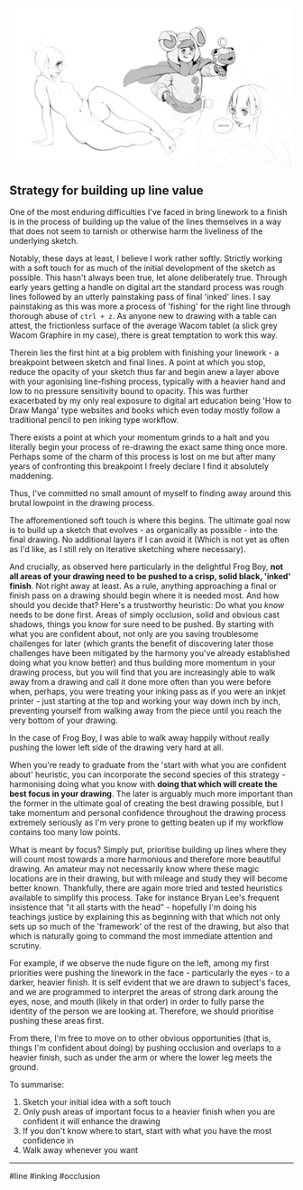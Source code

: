 ![](./page-842.jpg)
## Strategy for building up line value

One of the most enduring difficulties I've faced in bring linework to a finish is in the process of building up the value of the lines themselves in a way that does not seem to tarnish or otherwise harm the liveliness of the underlying sketch.

Notably, these days at least, I believe I work rather softly. Strictly working with a soft touch for as much of the initial development of the sketch as possible. This hasn't always been true, let alone deliberately true. Through early years getting a handle on digital art the standard process was rough lines followed by an utterly painstaking pass of final 'inked' lines. I say painstaking as this was more a process of 'fishing' for the right line through thorough abuse of `ctrl + z`. As anyone new to drawing with a table can attest, the frictionless surface of the average Wacom tablet (a slick grey Wacom Graphire in my case), there is great temptation to work this way. 

Therein lies the first hint at a big problem with finishing your linework - a breakpoint between sketch and final lines. A point at which you stop, reduce the opacity of your sketch thus far and begin anew a layer above with your agonising line-fishing process, typically with a heavier hand and low to no pressure sensitivity bound to opacity. This was further exacerbated by my only real exposure to digital art education being 'How to Draw Manga' type websites and books which even today mostly follow a traditional pencil to pen inking type workflow.

There exists a point at which your momentum grinds to a halt and you literally begin your process of re-drawing the exact same thing once more. Perhaps some of the charm of this process is lost on me but after many years of confronting this breakpoint I freely declare I find it absolutely maddening.

Thus, I've committed no small amount of myself to finding away around this brutal lowpoint in the drawing process.

The afforementioned soft touch is where this begins. The ultimate goal now is to build up a sketch that evolves - as organically as possible - into the final drawing. No additional layers if I can avoid it (Which is not yet as often as I'd like, as I still rely on iterative sketching where necessary).

And crucially, as observed here particularly in the delightful Frog Boy, **not all areas of your drawing need to be pushed to a crisp, solid black, 'inked' finish**. Not right away at least. As a rule, anything approaching a final or finish pass on a drawing should begin where it is needed most. And how should you decide that? Here's a trustworthy heuristic: Do what you *know* needs to be done first. Areas of simply occlusion, solid and obvious cast shadows, things you know for sure need to be pushed. By starting with what you are confident about, not only are you saving troublesome challenges for later (which grants the benefit of discovering later those challenges have been mitigated by the harmony you've already established doing what you know better) and thus building more momentum in your drawing process, but you will find that you are increasingly able to walk away from a drawing and call it done more often than you were before when, perhaps, you were treating your inking pass as if you were an inkjet printer - just starting at the top and working your way down inch by inch, preventing yourself from walking away from the piece until you reach the very bottom of your drawing.

In the case of Frog Boy, I was able to walk away happily without really pushing the lower left side of the drawing very hard at all.

When you're ready to graduate from the 'start with what you are confident about' heuristic, you can incorporate the second species of this strategy - harmonising doing what you know with **doing that which will create the best focus in your drawing**. The later is arguably much more important than the former in the ultimate goal of creating the best drawing possible, but I take momentum and personal confidence throughout the drawing process extremely seriously as I'm very prone to getting beaten up if my workflow contains too many low points.

What is meant by focus? Simply put, prioritise building up lines where they will count most towards a more harmonious and therefore more beautiful drawing. An amateur may not necessarily know where these magic locations are in their drawing, but with mileage and study they will become better known. Thankfully, there are again more tried and tested heuristics available to simplify this process. Take for instance Bryan Lee's frequent insistence that "it all starts with the head" - hopefully I'm doing his teachings justice by explaining this as beginning with that which not only sets up so much of the 'framework' of the rest of the drawing, but also that which is naturally going to command the most immediate attention and scrutiny.

For example, if we observe the nude figure on the left, among my first priorities were pushing the linework in the face - particularly the eyes - to a darker, heavier finish. It is self evident that we are drawn to subject's faces, and we are programmed to interpret the areas of strong dark aroung the eyes, nose, and mouth (likely in that order) in order to fully parse the identity of the person we are looking at. Therefore, we should prioritise pushing these areas first.

From there, I'm free to move on to other obvious opportunities (that is, things I'm confident about doing) by pushing occlusion and overlaps to a heavier finish, such as under the arm or where the lower leg meets the ground.


To summarise:
1. Sketch your initial idea with a soft touch
2. Only push areas of important focus to a heavier finish when you are confident it will enhance the drawing
3. If you don't know where to start, start with what you have the most confidence in
4. Walk away whenever you want

---

#line #inking #occlusion
